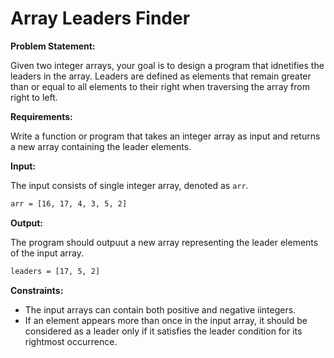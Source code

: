 # Array Leaders Finder

**Problem Statement:**

Given two integer arrays, your goal is to design a program that idnetifies the leaders in the array. Leaders are defined as elements that remain greater than or equal to all elements to their right when traversing the array from right to left.

**Requirements:**

Write a function or program that takes an integer array as input and returns a new array containing the leader elements.

**Input:**

The input consists of single integer array, denoted as `arr`.

```bash
arr = [16, 17, 4, 3, 5, 2]
```

**Output:**

The program should outpuut a new array representing the leader elements of the input array.

```bash
leaders = [17, 5, 2]
```

**Constraints:**

- The input arrays can contain both positive and negative iintegers.
- If an element appears more than once in the input array, it should be considered as a leader only if it satisfies the leader condition for its rightmost occurrence.
